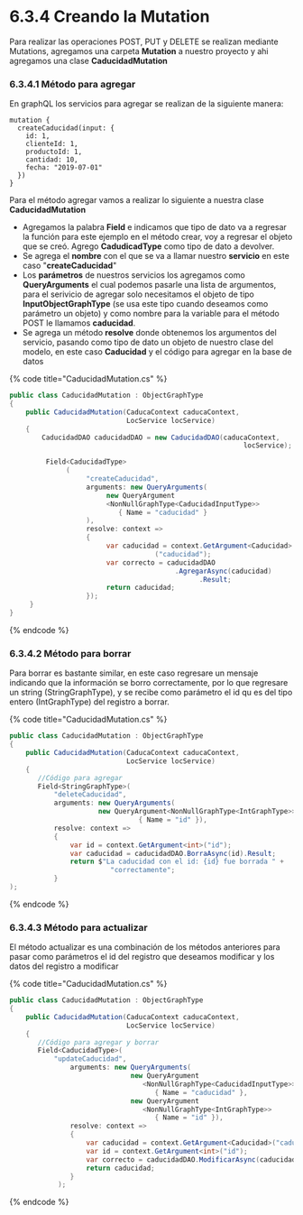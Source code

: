 # 6.3.4 Creando la Mutation

Para realizar las operaciones POST, PUT y DELETE se realizan mediante Mutations, agregamos una carpeta **Mutation** a nuestro proyecto y ahi agregamos una clase **CaducidadMutation**

### **6.3.4.1 Método para agregar**

En graphQL los servicios para agregar se realizan de la siguiente manera:

```text
mutation {
  createCaducidad(input: {
    id: 1,
    clienteId: 1,
    productoId: 1,
    cantidad: 10,
    fecha: "2019-07-01"
  })
}
```

Para el método agregar vamos a realizar lo siguiente a nuestra clase **CaducidadMutation**

* Agregamos la palabra **Field** e indicamos que tipo de dato va a regresar la función para este ejemplo en el método crear, voy a regresar el objeto que se creó. Agrego **CadudicadType** como tipo de dato a devolver.
* Se agrega el **nombre** con el que se va a llamar nuestro **servicio** en este caso "**createCaducidad**"
* Los **parámetros** de nuestros servicios los agregamos como **QueryArguments**  el cual podemos pasarle una lista de argumentos, para el serivicio de agregar solo necesitamos el objeto de tipo **InputObjectGraphType** \(se usa este tipo cuando deseamos como parámetro un objeto\) y como nombre para la variable para el método POST le llamamos **caducidad**. 
* Se agrega un método **resolve** donde obtenemos los argumentos del servicio, pasando como tipo de dato un objeto de nuestro clase del modelo, en este caso **Caducidad** y el código para agregar en la base de datos

{% code title="CaducidadMutation.cs" %}
```csharp
public class CaducidadMutation : ObjectGraphType
{
    public CaducidadMutation(CaducaContext caducaContext, 
                             LocService locService)
    {
        CaducidadDAO caducidadDAO = new CaducidadDAO(caducaContext, 
                                                          locService);

         Field<CaducidadType>
              (
                   "createCaducidad",
                   arguments: new QueryArguments(
                        new QueryArgument
                        <NonNullGraphType<CaducidadInputType>> 
                           { Name = "caducidad" }
                   ),
                   resolve: context =>
                   {
                        var caducidad = context.GetArgument<Caducidad>
                                    ("caducidad");
                        var correcto = caducidadDAO
                                         .AgregarAsync(caducidad)
                                               .Result;
                        return caducidad;
                   });
     }
}
```
{% endcode %}

### 6.3.4.2 Método para borrar

Para borrar es bastante similar, en este caso regresare un mensaje indicando que la información se borro correctamente, por lo que regresare un string \(StringGraphType\), y se recibe como parámetro el id qu es del tipo entero \(IntGraphType\) del registro a borrar. 

{% code title="CaducidadMutation.cs" %}
```csharp
public class CaducidadMutation : ObjectGraphType
{
    public CaducidadMutation(CaducaContext caducaContext, 
                             LocService locService)
    { 
       //Código para agregar
       Field<StringGraphType>(
           "deleteCaducidad",
           arguments: new QueryArguments(
                      new QueryArgument<NonNullGraphType<IntGraphType>> 
                                { Name = "id" }),
           resolve: context =>
           {
               var id = context.GetArgument<int>("id");
               var caducidad = caducidadDAO.BorraAsync(id).Result;
               return $"La caducidad con el id: {id} fue borrada " +
                         "correctamente";
           }
);
```
{% endcode %}

### 6.3.4.3 Método para actualizar

El método actualizar es una combinación de los métodos anteriores para pasar como parámetros el id del registro que deseamos modificar y los datos del registro a modificar

{% code title="CaducidadMutation.cs" %}
```csharp
public class CaducidadMutation : ObjectGraphType
{
    public CaducidadMutation(CaducaContext caducaContext, 
                             LocService locService)
    { 
       //Código para agregar y borrar
       Field<CaducidadType>(
           "updateCaducidad",
               arguments: new QueryArguments(
                              new QueryArgument
                                 <NonNullGraphType<CaducidadInputType>>
                                    { Name = "caducidad" },
                              new QueryArgument
                                 <NonNullGraphType<IntGraphType>>
                                    { Name = "id" }),
               resolve: context =>
               {
                   var caducidad = context.GetArgument<Caducidad>("caducidad");
                   var id = context.GetArgument<int>("id");
                   var correcto = caducidadDAO.ModificarAsync(caducidad).Result;
                   return caducidad;
               }
            );
```
{% endcode %}

